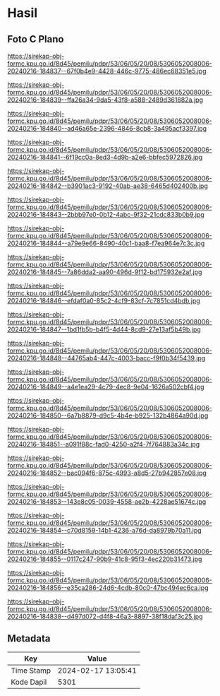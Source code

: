 # Hasil

## Foto C Plano

https://sirekap-obj-formc.kpu.go.id/8d45/pemilu/pdpr/53/06/05/20/08/5306052008006-20240216-184837--67f0b4e9-4428-446c-9775-486ec68351e5.jpg

https://sirekap-obj-formc.kpu.go.id/8d45/pemilu/pdpr/53/06/05/20/08/5306052008006-20240216-184839--ffa26a34-9da5-43f8-a588-2489d361882a.jpg

https://sirekap-obj-formc.kpu.go.id/8d45/pemilu/pdpr/53/06/05/20/08/5306052008006-20240216-184840--ad46a65e-2396-4846-8cb8-3a495acf3397.jpg

https://sirekap-obj-formc.kpu.go.id/8d45/pemilu/pdpr/53/06/05/20/08/5306052008006-20240216-184841--6f19cc0a-8ed3-4d9b-a2e6-bbfec5972826.jpg

https://sirekap-obj-formc.kpu.go.id/8d45/pemilu/pdpr/53/06/05/20/08/5306052008006-20240216-184842--b3901ac3-9192-40ab-ae38-6465d402400b.jpg

https://sirekap-obj-formc.kpu.go.id/8d45/pemilu/pdpr/53/06/05/20/08/5306052008006-20240216-184843--2bbb97e0-0b12-4abc-9f32-21cdc833b0b9.jpg

https://sirekap-obj-formc.kpu.go.id/8d45/pemilu/pdpr/53/06/05/20/08/5306052008006-20240216-184844--a79e9e66-8490-40c1-baa8-f7ea964e7c3c.jpg

https://sirekap-obj-formc.kpu.go.id/8d45/pemilu/pdpr/53/06/05/20/08/5306052008006-20240216-184845--7a86dda2-aa90-496d-9f12-bd175932e2af.jpg

https://sirekap-obj-formc.kpu.go.id/8d45/pemilu/pdpr/53/06/05/20/08/5306052008006-20240216-184846--efdaf0a0-85c2-4cf9-83cf-7c7851cd4bdb.jpg

https://sirekap-obj-formc.kpu.go.id/8d45/pemilu/pdpr/53/06/05/20/08/5306052008006-20240216-184847--1bd1fb5b-b4f5-4d44-8cd9-27e13af5b49b.jpg

https://sirekap-obj-formc.kpu.go.id/8d45/pemilu/pdpr/53/06/05/20/08/5306052008006-20240216-184848--44765ab4-447c-4003-bacc-f9f0b34f5439.jpg

https://sirekap-obj-formc.kpu.go.id/8d45/pemilu/pdpr/53/06/05/20/08/5306052008006-20240216-184849--a4e1ea29-4c79-4ec8-9e04-1626a502cbf4.jpg

https://sirekap-obj-formc.kpu.go.id/8d45/pemilu/pdpr/53/06/05/20/08/5306052008006-20240216-184850--6a7b8879-d9c5-4b4e-b925-132b4864a90d.jpg

https://sirekap-obj-formc.kpu.go.id/8d45/pemilu/pdpr/53/06/05/20/08/5306052008006-20240216-184851--a091f88c-fad0-4250-a2f4-7f764883a34c.jpg

https://sirekap-obj-formc.kpu.go.id/8d45/pemilu/pdpr/53/06/05/20/08/5306052008006-20240216-184852--bac094f6-875c-4993-a8d5-27b942857e08.jpg

https://sirekap-obj-formc.kpu.go.id/8d45/pemilu/pdpr/53/06/05/20/08/5306052008006-20240216-184853--143e8c05-0039-4558-ae2b-4228ae51674c.jpg

https://sirekap-obj-formc.kpu.go.id/8d45/pemilu/pdpr/53/06/05/20/08/5306052008006-20240216-184854--c70d8159-14b1-4236-a76d-da8979b70a11.jpg

https://sirekap-obj-formc.kpu.go.id/8d45/pemilu/pdpr/53/06/05/20/08/5306052008006-20240216-184855--0117c247-90b9-41c8-95f3-4ec220b31473.jpg

https://sirekap-obj-formc.kpu.go.id/8d45/pemilu/pdpr/53/06/05/20/08/5306052008006-20240216-184856--e35ca286-24d6-4cdb-80c0-47bc494ec6ca.jpg

https://sirekap-obj-formc.kpu.go.id/8d45/pemilu/pdpr/53/06/05/20/08/5306052008006-20240216-184838--d497d072-d4f8-46a3-8897-38f18daf3c25.jpg


## Metadata

| Key        | Value               |
| ---------- | ------------------- |
| Time Stamp | 2024-02-17 13:05:41 |
| Kode Dapil | 5301                |



